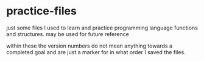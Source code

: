# practice-files
just some files I used to learn and practice programming language functions and structures. may be used for future reference


within these the version numbers do not mean anything towards a completed goal and are just a marker for in what order I saved the files. 
